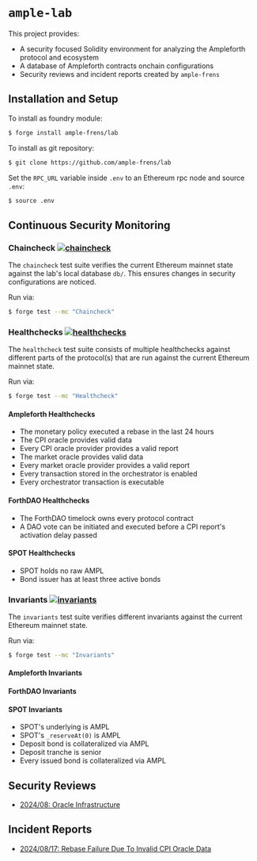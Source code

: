 # `ample-lab`

This project provides:
- A security focused Solidity environment for analyzing the Ampleforth protocol and ecosystem
- A database of Ampleforth contracts onchain configurations
- Security reviews and incident reports created by `ample-frens`

## Installation and Setup

To install as foundry module:
```bash
$ forge install ample-frens/lab
```

To install as git repository:
```bash
$ git clone https://github.com/ample-frens/lab
```

Set the `RPC_URL` variable inside `.env` to an Ethereum rpc node and source `.env`:
```bash
$ source .env
```

## Continuous Security Monitoring

### Chaincheck [![chaincheck](https://github.com/ample-frens/ample-lab/actions/workflows/chaincheck.yml/badge.svg)](https://github.com/ample-frens/ample-lab/actions/workflows/chaincheck.yml)

The `chaincheck` test suite verifies the current Ethereum mainnet state against the lab's local
database `db/`. This ensures changes in security configurations are noticed.

Run via:
```bash
$ forge test --mc "Chaincheck"
```

### Healthchecks [![healthchecks](https://github.com/ample-frens/ample-lab/actions/workflows/healthcheck.yml/badge.svg)](https://github.com/ample-frens/ample-lab/actions/workflows/healthcheck.yml)

The `healthcheck` test suite consists of multiple healthchecks against different parts of the
protocol(s) that are run against the current Ethereum mainnet state.

Run via:
```bash
$ forge test --mc "Healthcheck"
```

#### Ampleforth Healthchecks

- The monetary policy executed a rebase in the last 24 hours
- The CPI oracle provides valid data
- Every CPI oracle provider provides a valid report
- The market oracle provides valid data
- Every market oracle provider provides a valid report
- Every transaction stored in the orchestrator is enabled
- Every orchestrator transaction is executable

#### ForthDAO Healthchecks

- The ForthDAO timelock owns every protocol contract
- A DAO vote can be initiated and executed before a CPI report's activation delay passed

#### SPOT Healthchecks

- SPOT holds no raw AMPL
- Bond issuer has at least three active bonds

### Invariants [![invariants](https://github.com/ample-frens/ample-lab/actions/workflows/invariants.yml/badge.svg?branch=main)](https://github.com/ample-frens/ample-lab/actions/workflows/invariants.yml)

The `invariants` test suite verifies different invariants against the current Ethereum mainnet
state.

Run via:
```bash
$ forge test --mc "Invariants"
```

#### Ampleforth Invariants

#### ForthDAO Invariants

#### SPOT Invariants

- SPOT's underlying is AMPL
- SPOT's `_reserveAt(0)` is AMPL
- Deposit bond is collateralized via AMPL
- Deposit tranche is senior
- Every issued bond is collateralized via AMPL

## Security Reviews

- [2024/08: Oracle Infrastructure](./security-reviews/08_2024_OracleInfrastructure.md)

## Incident Reports

- [2024/08/17: Rebase Failure Due To Invalid CPI Oracle Data](./incident-reviews/2024_08_17_RebaseFailureDueToInvalidCPIOracleData.md)

